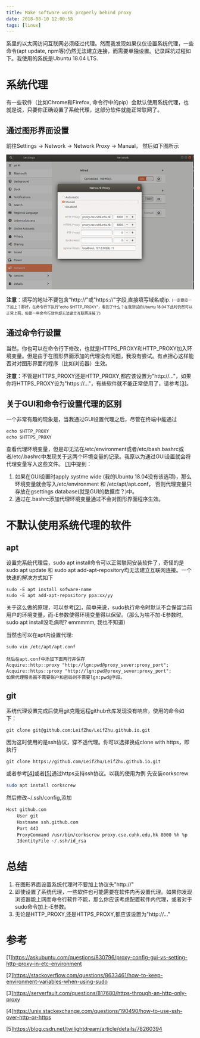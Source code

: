 ```yaml
---
title: Make software work properly behind proxy
date: 2018-08-10 12:00:58
tags: [linux]
---
```


系里的以太网访问互联网必须经过代理。然而我发现如果仅仅设置系统代理，一些命令(apt update, npm等)仍然无法建立连接，而需要单独设置。记录踩坑过程如下。我使用的系统是Ubuntu 18.04 LTS.
<!--more-->

# 系统代理
有一些软件（比如Chrome和Firefox, 命令行中的pip）会默认使用系统代理，也就是说，只要你正确设置了系统代理，这部分软件就能正常联网了。

## 通过图形界面设置
前往Settings -> Network -> Network Proxy -> Manual， 然后如下图所示

![](/images/system_proxy.png)

**注意**：填写的地址不要包含“http://”或"https://"字段,直接填写域名或ip.
<font size=1>(一定要皮一下加上？那好，在命令行下执行"echo $HTTP_PROXY"，看到了什么？在我测试的Ubuntu 18.04下此时仍然可以正常上网，但是一些命令行软件却无法建立互联网连接了) </font>

## 通过命令行设置
当然，你也可以在命令行下修改，也就是HTTPS_PROXY和HTTP_PROXY加入环境变量。但是由于在图形界面添加的代理没有问题，我没有尝试。有点担心这样能否对对图形界面的程序（比如浏览器）生效。

**注意**：不管是HTTPS_PROXY还是HTTP_PROXY,都应该设置为"http://..."，如果你将HTTPS_PROXY设为"https://..."，有些软件就不能正常使用了，请参考[[3]](https://serverfault.com/questions/817680/https-through-an-http-only-proxy)。

## 关于GUI和命令行设置代理的区别
一个非常有趣的现象是，当我通过GUI设置代理之后，尽管在终端中能通过
```
echo $HTTP_PROXY
echo $HTTPS_PROXY
```
查看代理环境变量，但是却无法在/etc/environment或者/etc/bash.bashrc或者/etc/.bashrc中发现关于这两个环境变量的记录。我原以为通过GUI设置就会将代理变量写入这些文件。
[[1]](https://askubuntu.com/questions/830796/proxy-config-gui-vs-setting-http-proxy-in-etc-environment)中提到：
1. 如果在GUI设置时apply systme wide (我的Ubuntu 18.04没有该选项)，那么环境变量就会写入/etc/environment 和 /etc/apt/apt.conf， 否则代理变量只存放在gsettings database(就是GUI的数据库？)中。
2. 通过在.bashrc添加代理环境变量通过不会对图形界面程序生效。

# 不默认使用系统代理的软件
## apt
设置完系统代理后，sudo apt install命令可以正常联网安装软件了，奇怪的是sudo apt update 和 sudo apt add-apt-repository均无法建立互联网连接。一个快速的解决方式如下
```
sudo -E apt install sofware-name
sudo -E apt add-apt-repository ppa:xx/yy
```
关于这么做的原理，可以参考[[2]](https://stackoverflow.com/questions/8633461/how-to-keep-environment-variables-when-using-sudo)，简单来说，sudo执行命令时默认不会保留当前用户的环境变量，而-E参数使得环境变量得以保留。（那么为啥不加-E参数时, sudo apt install没毛病呢? emmmmm, 我也不知道）

当然也可以在apt内设置代理:
```
sudo vim /etc/apt/apt.conf

然后在apt.conf中添加下面两行并保存
Acquire::http::proxy "http://lgn:pwd@proxy_sever:proxy_port";
Acquire::https::proxy "http://lgn:pwd@proxy_sever:proxy_port";
如果代理服务器不需要账户和密码则不需要lgn:pwd@字段。
```

## git
系统代理设置完成后使用git克隆远程github仓库发现没有响应，使用的命令如下：
```
git clone git@github.com:LeifZhu/LeifZhu.github.io.git
```
因为这时使用的是ssh协议，穿不透代理。你可以选择换成clone with https，即执行
```
git clone https://github.com/LeifZhu/LeifZhu.github.io.git
```
或者参考[[4]](https://unix.stackexchange.com/questions/190490/how-to-use-ssh-over-http-or-https)或者[[5]](https://blog.csdn.net/twilightdream/article/details/78260394)通过https支持ssh协议。以我的使用为例
先安装corkscrew
```bash
sudo apt install corkscrew
```
然后修改~/.ssh/config,添加
```bash
Host github.com
	User git
	Hostname ssh.github.com
	Port 443
	ProxyCommand /usr/bin/corkscrew proxy.cse.cuhk.edu.hk 8000 %h %p
	IdentityFile ~/.ssh/id_rsa
```

# 总结
1. 在图形界面设置系统代理时不要加上协议头"http://"
2. 即使设置了系统代理，一些软件也可能需要在软件内再设置代理。如果你发现浏览器能上网而命令行软件不能，那么你应该考虑配置软件内代理，或者对于sudo命令加上-E参数。
3. 无论是HTTP_PROXY,还是HTTPS_PROXY,都应该设置为"http://..."


# 参考
[1]https://askubuntu.com/questions/830796/proxy-config-gui-vs-setting-http-proxy-in-etc-environment

[2]https://stackoverflow.com/questions/8633461/how-to-keep-environment-variables-when-using-sudo

[3]https://serverfault.com/questions/817680/https-through-an-http-only-proxy

[4]https://unix.stackexchange.com/questions/190490/how-to-use-ssh-over-http-or-https


[5]https://blog.csdn.net/twilightdream/article/details/78260394